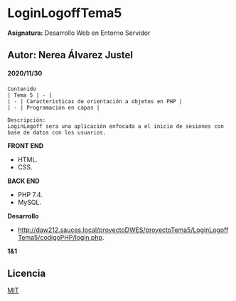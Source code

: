 # LoginLogoffTema5
**Asignatura:** Desarrollo Web en Entorno Servidor

## Autor: Nerea Álvarez Justel

#### 2020/11/30
#### 

```
Contenido
| Tema 5 | - |
| - | Caracteristicas de orientación a objetos en PHP |
| - | Programación en capas |

Descripción: 
LoginLogoff sera una aplicación enfocada a el inicio de sesiones con base de datos con los usuarios.
```

**FRONT END**
- HTML.
- CSS.

**BACK END**
- PHP 7.4.
- MySQL.

**Desarrollo**
- http://daw212.sauces.local/proyectoDWES/proyectoTema5/LoginLogoffTema5/codigoPHP/login.php.

**1&1**


## Licencia
[MIT](https://choosealicense.com/licenses/mit/)
